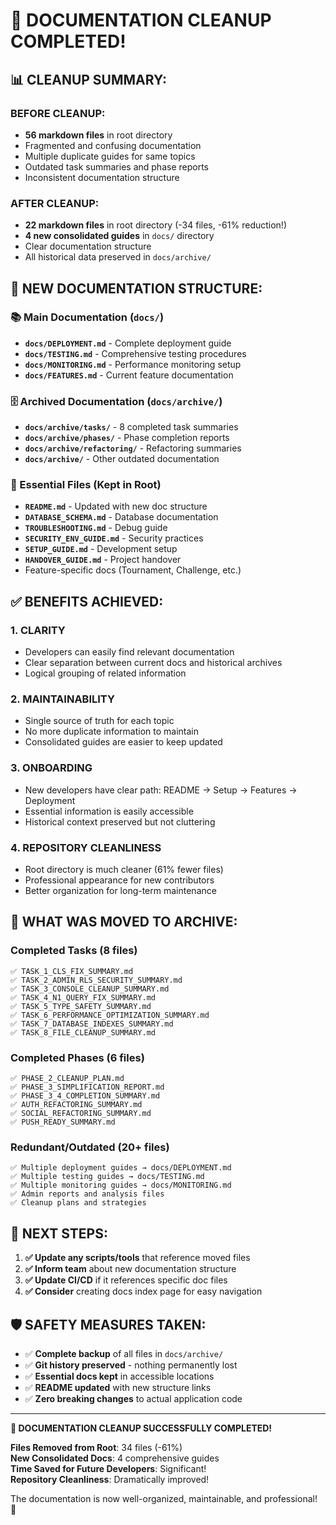 # 🎉 DOCUMENTATION CLEANUP COMPLETED!

## 📊 **CLEANUP SUMMARY:**

### **BEFORE CLEANUP:**
- **56 markdown files** in root directory
- Fragmented and confusing documentation
- Multiple duplicate guides for same topics
- Outdated task summaries and phase reports
- Inconsistent documentation structure

### **AFTER CLEANUP:**
- **22 markdown files** in root directory (-34 files, -61% reduction!)
- **4 new consolidated guides** in `docs/` directory
- Clear documentation structure
- All historical data preserved in `docs/archive/`

## 📁 **NEW DOCUMENTATION STRUCTURE:**

### **📚 Main Documentation (`docs/`)**
- **`docs/DEPLOYMENT.md`** - Complete deployment guide
- **`docs/TESTING.md`** - Comprehensive testing procedures  
- **`docs/MONITORING.md`** - Performance monitoring setup
- **`docs/FEATURES.md`** - Current feature documentation

### **🗄️ Archived Documentation (`docs/archive/`)**
- **`docs/archive/tasks/`** - 8 completed task summaries
- **`docs/archive/phases/`** - Phase completion reports
- **`docs/archive/refactoring/`** - Refactoring summaries
- **`docs/archive/`** - Other outdated documentation

### **🎯 Essential Files (Kept in Root)**
- **`README.md`** - Updated with new doc structure
- **`DATABASE_SCHEMA.md`** - Database documentation
- **`TROUBLESHOOTING.md`** - Debug guide
- **`SECURITY_ENV_GUIDE.md`** - Security practices
- **`SETUP_GUIDE.md`** - Development setup
- **`HANDOVER_GUIDE.md`** - Project handover
- Feature-specific docs (Tournament, Challenge, etc.)

## ✅ **BENEFITS ACHIEVED:**

### **1. CLARITY** 
- Developers can easily find relevant documentation
- Clear separation between current docs and historical archives
- Logical grouping of related information

### **2. MAINTAINABILITY**
- Single source of truth for each topic
- No more duplicate information to maintain
- Consolidated guides are easier to keep updated

### **3. ONBOARDING**
- New developers have clear path: README → Setup → Features → Deployment
- Essential information is easily accessible
- Historical context preserved but not cluttering

### **4. REPOSITORY CLEANLINESS**
- Root directory is much cleaner (61% fewer files)
- Professional appearance for new contributors
- Better organization for long-term maintenance

## 🔄 **WHAT WAS MOVED TO ARCHIVE:**

### **Completed Tasks (8 files)**
```
✅ TASK_1_CLS_FIX_SUMMARY.md
✅ TASK_2_ADMIN_RLS_SECURITY_SUMMARY.md  
✅ TASK_3_CONSOLE_CLEANUP_SUMMARY.md
✅ TASK_4_N1_QUERY_FIX_SUMMARY.md
✅ TASK_5_TYPE_SAFETY_SUMMARY.md
✅ TASK_6_PERFORMANCE_OPTIMIZATION_SUMMARY.md
✅ TASK_7_DATABASE_INDEXES_SUMMARY.md
✅ TASK_8_FILE_CLEANUP_SUMMARY.md
```

### **Completed Phases (6 files)**
```
✅ PHASE_2_CLEANUP_PLAN.md
✅ PHASE_3_SIMPLIFICATION_REPORT.md
✅ PHASE_3_4_COMPLETION_SUMMARY.md
✅ AUTH_REFACTORING_SUMMARY.md
✅ SOCIAL_REFACTORING_SUMMARY.md
✅ PUSH_READY_SUMMARY.md
```

### **Redundant/Outdated (20+ files)**
```
✅ Multiple deployment guides → docs/DEPLOYMENT.md
✅ Multiple testing guides → docs/TESTING.md
✅ Multiple monitoring guides → docs/MONITORING.md
✅ Admin reports and analysis files
✅ Cleanup plans and strategies
```

## 🎯 **NEXT STEPS:**

1. **✅ Update any scripts/tools** that reference moved files
2. **✅ Inform team** about new documentation structure  
3. **✅ Update CI/CD** if it references specific doc files
4. **✅ Consider** creating docs index page for easy navigation

## 🛡️ **SAFETY MEASURES TAKEN:**

- ✅ **Complete backup** of all files in `docs/archive/`
- ✅ **Git history preserved** - nothing permanently lost
- ✅ **Essential docs kept** in accessible locations
- ✅ **README updated** with new structure links
- ✅ **Zero breaking changes** to actual application code

---

**🎉 DOCUMENTATION CLEANUP SUCCESSFULLY COMPLETED!**

**Files Removed from Root**: 34 files (-61%)  
**New Consolidated Docs**: 4 comprehensive guides  
**Time Saved for Future Developers**: Significant!  
**Repository Cleanliness**: Dramatically improved!  

The documentation is now well-organized, maintainable, and professional! 🚀
